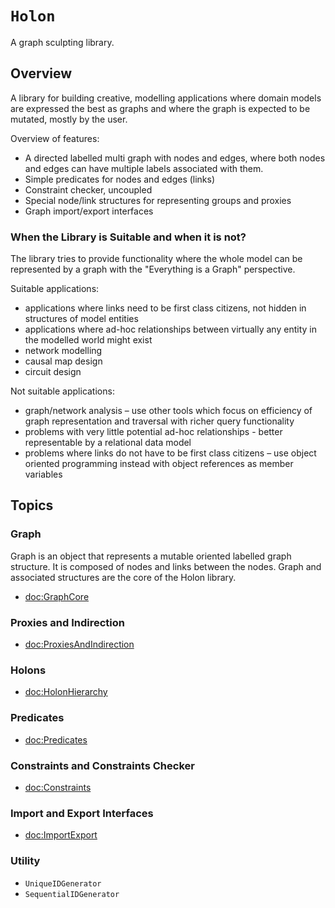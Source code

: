 # ``Holon``

A graph sculpting library.

## Overview

A library for building creative, modelling applications where domain models are
expressed the best as graphs and where the graph is expected to be mutated,
mostly by the user.

Overview of features:

- A directed labelled multi graph with nodes and edges, where both nodes and 
  edges can have multiple labels associated with them.
- Simple predicates for nodes and edges (links)
- Constraint checker, uncoupled
- Special node/link structures for representing groups and proxies
- Graph import/export interfaces

### When the Library is Suitable and when it is not?

The library tries to provide functionality where the whole model can be
represented by a graph with the "Everything is a Graph" perspective.

Suitable applications:

- applications where links need to be first class citizens, not hidden in
  structures of model entities
- applications where ad-hoc relationships between virtually any entity in
  the modelled world might exist
- network modelling
- causal map design
- circuit design

Not suitable applications:

- graph/network analysis – use other tools which focus on efficiency of graph
  representation and traversal with richer query functionality
- problems with very little potential ad-hoc relationships - better
  representable by a relational data model
- problems where links do not have to be first class citizens – use
  object oriented programming instead with object references as member
  variables

## Topics

### Graph

Graph is an object that represents a mutable oriented labelled graph structure.
It is composed of nodes and links between the nodes. Graph and
associated structures are the core of the Holon library.

- <doc:GraphCore>


### Proxies and Indirection

- <doc:ProxiesAndIndirection>


### Holons

- <doc:HolonHierarchy>


### Predicates

- <doc:Predicates>

### Constraints and Constraints Checker

- <doc:Constraints>


### Import and Export Interfaces

- <doc:ImportExport>


### Utility

- ``UniqueIDGenerator``
- ``SequentialIDGenerator``


